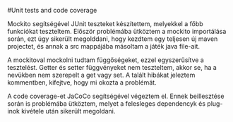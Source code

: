 #Unit tests and code coverage

Mockito segítségével JUnit teszteket készítettem, melyekkel a főbb funkciókat teszteltem.
Először problémába ütköztem a mockito importálása során, ezt úgy sikerült megolddani, hogy kezdtem egy teljesen új maven projectet, és annak a src mappájába másoltam
a játék java file-ait.

A mockitoval mockolni tudtam függőségeket, ezzel egyszerűsítve a tesztelést. Getter és setter függvényeket nem teszteltem, akkor se, ha a nevükben nem szerepelt a get vagy set.
A talált hibákat jeleztem kommentben, kifejtve, hogy mi okozta a problémát.

A code coverage-et JaCoCo segítségével végeztem el. Ennek beillesztése során is problémába ütköztem, melyet a felesleges dependencyk és plug-inok kivétele után sikerült megoldani.
